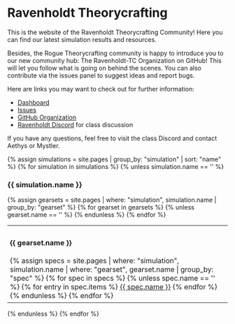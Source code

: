 ---
---

Ravenholdt Theorycrafting
=========================

This is the website of the Ravenholdt Theorycrafting Community! Here you can find our latest simulation results and resources.

Besides, the Rogue Theorycrafting community is happy to introduce you to our new community hub: The Ravenholdt-TC Organization on GitHub! This will let you follow what is going on behind the scenes. You can also contribute via the issues panel to suggest ideas and report bugs.

Here are links you may want to check out for further information:

- <a target="blank" href="https://github.com/Ravenholdt-TC/Rogue/projects/1">Dashboard</a>
- <a target="blank" href="https://github.com/Ravenholdt-TC/Rogue/issues">Issues</a>
- <a target="blank" href="https://github.com/Ravenholdt-TC">GitHub Organization</a>
- <a target="blank" href="https://discord.gg/x3R9z9g">Ravenholdt Discord</a> for class discussion

If you have any questions, feel free to visit the class Discord and contact Aethys or Mystler.

{% assign simulations = site.pages | group_by: "simulation" | sort: "name" %}
{% for simulation in simulations %}
{% unless simulation.name == '' %}
<h3>{{ simulation.name }}</h3>
<table style="width: 100%">
  {% assign gearsets = site.pages | where: "simulation", simulation.name | group_by: "gearset" %}
  {% for gearset in gearsets %}
  {% unless gearset.name == '' %}
  <td style="padding: 6px">
    <h4>{{ gearset.name }}</h4>
    <div class="list-group">
    {% assign specs = site.pages | where: "simulation", simulation.name | where: "gearset", gearset.name | group_by: "spec" %}
    {% for spec in specs %}
    {% unless spec.name == '' %}
    {% for entry in spec.items %}
      <a class="list-group-item" href="{{ entry.url }}">{{ spec.name }}</a>
    {% endfor %}
    {% endunless %}
    {% endfor %}
    </div>
  </td>
  {% endunless %}
  {% endfor %}
</table>
{% endunless %}
{% endfor %}
